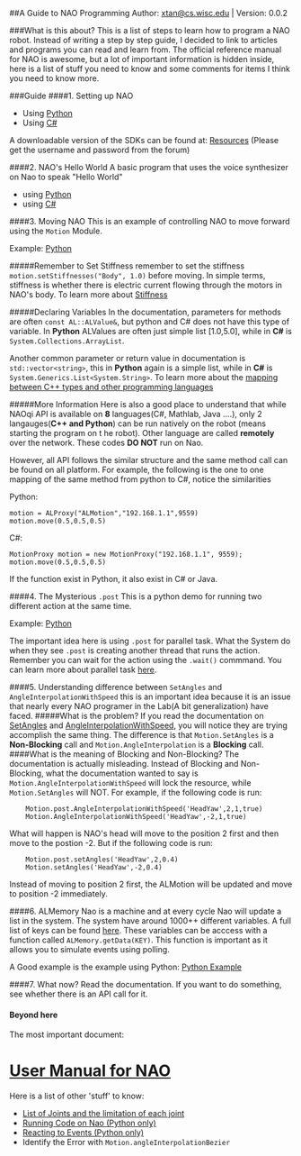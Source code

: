 ##A Guide to NAO Programming
Author: xtan@cs.wisc.edu | Version: 0.0.2


###What is this about?
This is a list of steps to learn how to program a NAO robot. Instead of writing a step by step guide, I decided to link to articles and programs you can read and learn from. The official reference manual for NAO is awesome, but a lot of important information is hidden inside, here is a list of stuff you need to know and some comments for items I think you need to know more.

###Guide
####1. Setting up NAO
* Using [Python](https://community.aldebaran-robotics.com/doc/1-14/dev/python/install_guide.html#python-install-guide)
* Using [C#](https://community.aldebaran-robotics.com/doc/1-14/dev/dotnet/index.html)

A downloadable version of the SDKs can be found at: [Resources](https://community.aldebaran-robotics.com/resources/) (Please get the username and password from the forum)

####2. NAO's Hello World
A basic program that uses the voice synthesizer on Nao to speak "Hello World"

* using [Python](https://community.aldebaran-robotics.com/doc/1-14/dev/python/making_nao_speak.html)
* using [C#](https://community.aldebaran-robotics.com/doc/1-14/dev/dotnet/index.html#hello-world-example)


####3. Moving NAO
This is an example of controlling NAO to move forward using the ``Motion`` Module.

Example: [Python](https://community.aldebaran-robotics.com/doc/1-14/dev/python/making_nao_move.html)

#####Remember to Set Stiffness
remember to set the stiffness ``motion.setStiffnesses("Body", 1.0)`` before moving. In simple terms, stiffness is whether there is electric current flowing through the motors in NAO's body. To learn more about [Stiffness](https://community.aldebaran-robotics.com/doc/1-14/naoqi/motion/control-stiffness.html#control-stiffness)

#####Declaring Variables
In the documentation, parameters for methods are often ``const AL::ALValue&``, but python and C# does not have this type of variable. In __Python__ ALValues are often just simple list [1.0,5.0], while in __C#__ is ``System.Collections.ArrayList``.

Another common parameter or return value in documentation is ``std::vector<string>``, this in __Python__ again is a simple list, while in __C#__ is ``System.Generics.List<System.String>``. To learn more about the [mapping between C++ types and other programming languages](https://community.aldebaran-robotics.com/doc/1-14/naoqi/stdtypes.html)

#####More Information
Here is also a good place to understand that while NAOqi API is available on __8__ languages(C#, Mathlab, Java ....), only 2 langauges(__C++ and Python__) can be run natively on the robot (means starting the program on t he robot). Other language are called __remotely__ over the network. These codes __DO NOT__ run on Nao.

However, all API follows the similar structure and the same method call can be found on all platform. For example, the following is the one to one mapping of the same method from python to C#, notice the similarities

Python:

    motion = ALProxy("ALMotion","192.168.1.1",9559)
    motion.move(0.5,0.5,0.5)
    
C#:

	MotionProxy motion = new MotionProxy("192.168.1.1", 9559);
	motion.move(0.5,0.5,0.5)

If the function exist in Python, it also exist in C# or Java.


####4. The Mysterious ``.post``
This is a python demo for running two different action at the same time. 

Example: [Python](https://community.aldebaran-robotics.com/doc/1-14/dev/python/making_nao_move.html)

The important idea here is using ``.post`` for parallel task. What the System do when they see ``.post`` is creating another thread that runs the action. Remember you can wait for the action using the ``.wait()`` commmand. You can learn more about parallel task [here](https://community.aldebaran-robotics.com/doc/1-14/dev/naoqi/index.html#blocking-and-non-blocking-calls). 


####5. Understanding difference between ``SetAngles`` and ``AngleInterpolationWithSpeed``
this is an important idea because it is an issue that nearly every NAO programer in the Lab(A bit generalization) have faced.
#####What is the problem?
If you read the documentation on [SetAngles](https://community.aldebaran-robotics.com/doc/1-14/naoqi/motion/control-joint-api.html#ALMotionProxy::setAngles__AL::ALValueCR.AL::ALValueCR.floatCR) and [AngleInterpolationWithSpeed](https://community.aldebaran-robotics.com/doc/1-14/naoqi/motion/control-joint-api.html#ALMotionProxy::angleInterpolationWithSpeed__AL::ALValueCR.AL::ALValueCR.floatCR), you will notice they are trying accomplish the same thing. The difference is that ``Motion.SetAngles`` is a __Non-Blocking__ call and ``Motion.AngleInterpolation`` is a __Blocking__ call.
####What is the meaning of Blocking and Non-Blocking?
The documentation is actually misleading. Instead of Blocking and Non-Blocking, what the documentation wanted to say is ``Motion.AngleInterpolationWithSpeed`` will lock the resource, while ``Motion.SetAngles`` will NOT.
For example, if the following code is run:

		Motion.post.AngleInterpolationWithSpeed('HeadYaw',2,1,true)
		Motion.AngleInterpolationWithSpeed('HeadYaw',-2,1,true)

What will happen is NAO's head will move to the position 2 first and then move to the postion -2. But if the following code is run:

		Motion.post.setAngles('HeadYaw',2,0.4)
		Motion.setAngles('HeadYaw',-2,0.4)
		
Instead of moving to position 2 first, the ALMotion will be updated and move to position -2 immediately.

####6. ALMemory
Nao is a machine and at every cycle Nao will update a list in the system. The system have around 1000++ different variables. A full list of keys can be found [here](#). These variables can be acccess with a function called ``ALMemory.getData(KEY)``. This function is important as it allows you to simulate events using polling.

A Good example is the example using Python: 
[Python Example](https://community.aldebaran-robotics.com/doc/1-14/dev/python/processing_data.html)

####7. What now?
Read the documentation. If you want to do something, see whether there is an API call for it.

#### Beyond here
The most important document: [<h1>User Manual for NAO</h1>](https://community.aldebaran-robotics.com/doc/1-14/naoqi/index.html#naoqi-api)
Here is a list of other 'stuff' to know:

* [List of Joints and the limitation of each joint](https://community.aldebaran-robotics.com/doc/1-14/family/nao_h25/joints_h25.html#h25-joints)
*  [Running Code on Nao (Python only)](https://community.aldebaran-robotics.com/doc/1-14/dev/python/running_python_code_on_the_robot.html)
*  [Reacting to Events (Python only)](https://community.aldebaran-robotics.com/doc/1-14/dev/python/reacting_to_events.html#python-reacting-to-events)
*  Identify the Error with ``Motion.angleInterpolationBezier``
